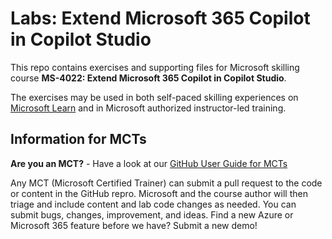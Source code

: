 # Labs: Extend Microsoft 365 Copilot in Copilot Studio

This repo contains exercises and supporting files for Microsoft skilling course **MS-4022: Extend Microsoft 365 Copilot in Copilot Studio**.

The exercises may be used in both self-paced skilling experiences on [Microsoft Learn](https://learn.microsoft.com) and in Microsoft authorized instructor-led training.

## Information for MCTs

**Are you an MCT?** - Have a look at our [GitHub User Guide for MCTs](https://microsoftlearning.github.io/MCT-User-Guide/)

Any MCT (Microsoft Certified Trainer) can submit a pull request to the code or content in the GitHub repro. Microsoft and the course author will then triage and include content and lab code changes as needed. You can submit bugs, changes, improvement, and ideas. Find a new Azure or Microsoft 365 feature before we have? Submit a new demo!
